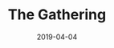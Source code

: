 ---
title: The Gathering
location: San Antonio, TX
image: /uploads/basketball/thegatheringEvents.png
permalink: /basketball/events/gathering
start_date: March 30th, 2018 - 9:00am
end_date: 
layout: page
alt_url: http://www.thegathering4coacheswives.com/
short_description: "The Gathering is a welcoming place for coaches' wives attending the NABC Convention at The Final Four to connect with women who share their common experience, use their resources to help others, and be encouraged, inspired and challenged by hope found in Jesus Christ."
sport: final four
date: '2019-04-04'
---
